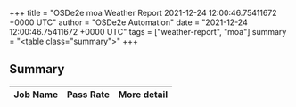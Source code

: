 +++
title = "OSDe2e moa Weather Report 2021-12-24 12:00:46.75411672 +0000 UTC"
author = "OSDe2e Automation"
date = "2021-12-24 12:00:46.75411672 +0000 UTC"
tags = ["weather-report", "moa"]
summary = "<table class=\"summary\"></table>"
+++
## Summary

| Job Name | Pass Rate | More detail |
|----------|-----------|-------------|




